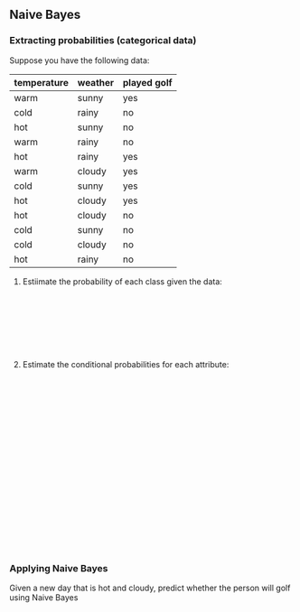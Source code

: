 ## Naive Bayes

### Extracting probabilities (categorical data)

Suppose you have the following data:

| temperature | weather | played golf |
| ---- | ---- | ----- |
| warm | sunny | yes |
| cold | rainy | no |
| hot | sunny | no |
| warm | rainy | no |
| hot | rainy | yes |
| warm | cloudy | yes |
| cold | sunny | yes |
| hot | cloudy | yes |
| hot | cloudy | no |
| cold | sunny | no |
| cold | cloudy | no |
| hot | rainy | no |

1. Estiimate the probability of each class given the data:


<br><br><br><br><br><br>






2. Estimate the conditional probabilities for each attribute:



<br><br><br><br><br><br>
<br><br><br><br><br><br>
<br><br><br><br><br><br>






















### Applying Naive Bayes
Given a new day that is hot and cloudy, predict whether the person will golf using Naive Bayes
